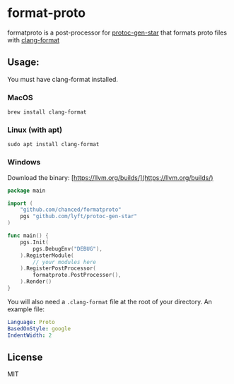 # format-proto

formatproto is a post-processor for [protoc-gen-star](https://github.com/lyft/protoc-gen-star) that formats proto files with [clang-format](https://clang.llvm.org/docs/ClangFormatStyleOptions.html)

## Usage:

You must have clang-format installed.

### MacOS

`brew install clang-format`

### Linux (with apt)

`sudo apt install clang-format`

### Windows

Download the binary: [https://llvm.org/builds/](https://llvm.org/builds/)

```go
package main

import (
    "github.com/chanced/formatproto"
	pgs "github.com/lyft/protoc-gen-star"
)

func main() {
	pgs.Init(
		pgs.DebugEnv("DEBUG"),
	).RegisterModule(
        // your modules here
	).RegisterPostProcessor(
		formatproto.PostProcessor(),
	).Render()
}
```

You will also need a `.clang-format` file at the root of your directory. An example file:

```yaml
Language: Proto
BasedOnStyle: google
IndentWidth: 2
```

## License

MIT
